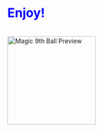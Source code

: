 <doctype>
  
<html>
  <head>
    <style>
      .text {
        color: rgb(0,0,255);
      }
    </style>
  <head>
  <body>
    <h1 class="text" styles="text-align:center;">Enjoy!</h1><br>
    <img src="https://your-image-url.com/Magic%209th-Ball%20Preview.png" alt="Magic 9th Ball Preview"
width="200" alt="Preview of the Magic 9th-Ball">
  </body>
  
</html>



